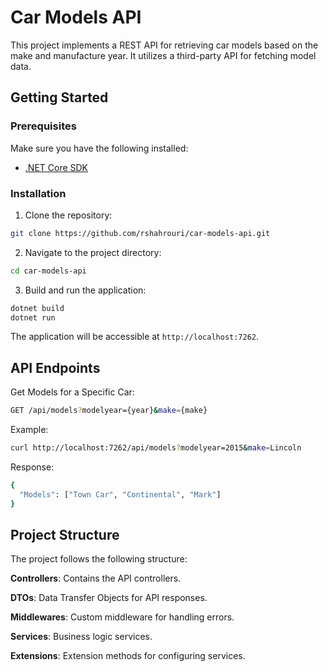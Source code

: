 # Car Models API

This project implements a REST API for retrieving car models based on the make and manufacture year. It utilizes a third-party API for fetching model data.

## Getting Started

### Prerequisites

Make sure you have the following installed:

- [.NET Core SDK](https://dotnet.microsoft.com/download)

### Installation

1. Clone the repository:

```bash
git clone https://github.com/rshahrouri/car-models-api.git
```

2. Navigate to the project directory:

```bash
cd car-models-api
```

3. Build and run the application:
```bash
dotnet build
dotnet run
```

The application will be accessible at `http://localhost:7262`.

## API Endpoints

Get Models for a Specific Car:
```bash
GET /api/models?modelyear={year}&make={make}
```

Example:
```bash
curl http://localhost:7262/api/models?modelyear=2015&make=Lincoln
```

Response:
```bash
{
  "Models": ["Town Car", "Continental", "Mark"]
}
```

## Project Structure

The project follows the following structure:

**Controllers**: Contains the API controllers.

**DTOs**: Data Transfer Objects for API responses.

**Middlewares**: Custom middleware for handling errors.

**Services**: Business logic services.

**Extensions**: Extension methods for configuring services.


